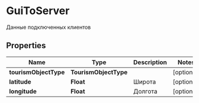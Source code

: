 

# GuiToServer

Данные подключенных клиентов

## Properties

| Name | Type | Description | Notes |
|------------ | ------------- | ------------- | -------------|
|**tourismObjectType** | **TourismObjectType** |  |  [optional] |
|**latitude** | **Float** | Широта |  [optional] |
|**longitude** | **Float** | Долгота |  [optional] |



